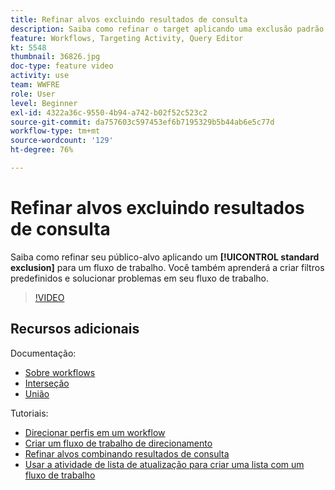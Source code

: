 ```yaml
---
title: Refinar alvos excluindo resultados de consulta
description: Saiba como refinar o target aplicando uma exclusão padrão a um fluxo de trabalho. Você também aprenderá a criar filtros predefinidos e solucionar problemas em seu fluxo de trabalho.
feature: Workflows, Targeting Activity, Query Editor
kt: 5548
thumbnail: 36826.jpg
doc-type: feature video
activity: use
team: WWFRE
role: User
level: Beginner
exl-id: 4322a36c-9550-4b94-a742-b02f52c523c2
source-git-commit: da757603c597453ef6b7195329b5b44ab6e5c77d
workflow-type: tm+mt
source-wordcount: '129'
ht-degree: 76%

---
```


# Refinar alvos excluindo resultados de consulta

Saiba como refinar seu público-alvo aplicando um **[!UICONTROL standard exclusion]** para um fluxo de trabalho. Você também aprenderá a criar filtros predefinidos e solucionar problemas em seu fluxo de trabalho.

>[!VIDEO](https://video.tv.adobe.com/v/36826?quality=12)

## Recursos adicionais

Documentação:

* [Sobre workflows](https://experienceleague.adobe.com/docs/campaign-classic/using/automating-with-workflows/introduction/about-workflows.html?lang=pt-BR)
* [Interseção](https://experienceleague.adobe.com/docs/campaign-classic/using/automating-with-workflows/targeting-activities/intersection.html)
* [União](https://experienceleague.adobe.com/docs/campaign-classic/using/automating-with-workflows/targeting-activities/union.html)

Tutoriais:

* [Direcionar perfis em um workflow](/help/getting-started/targeting-profiles-in-a-workflow.md)
* [Criar um fluxo de trabalho de direcionamento](/help/automating-with-workflows/creating-a-targeting-workflow.md)
* [Refinar alvos combinando resultados de consulta](/help/automating-with-workflows/refining-targets-by-combining-query-results.md)
* [Usar a atividade de lista de atualização para criar uma lista com um fluxo de trabalho](/help/automating-with-workflows/using-the-update-list-activity.md)
